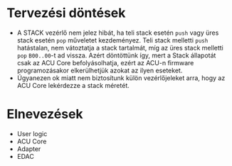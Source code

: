 # Tervezési döntések



* A STACK vezérlő nem jelez hibát, ha teli stack esetén `push` vagy üres stack esetén `pop` műveletet kezdeményez.
Teli stack melletti `push` hatástalan, nem vátoztatja a stack tartalmát, míg az üres stack melletti `pop` `B00..00`-t ad vissza.
Azért döntöttünk így, mert a Stack állapotát csak az ACU Core befolyásolhatja, ezért az ACU-n firmware programozásakor 
elkerülhetjük azokat az ilyen eseteket.
* Úgyanezen ok miatt nem biztosítunk külön vezérlőjeleket arra, hogy az ACU Core lekérdezze a stack méretét.

# Elnevezések
* User logic
* ACU Core
* Adapter
* EDAC
